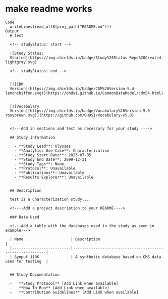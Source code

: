 # make readme works

    Code
      writeLines(read_utf8(proj_path("README.md")))
    Output
      # test
      
      <!-- studyStatus: start -->
      
      ![Study Status:
      Started](https://img.shields.io/badge/Study%20Status-Repo%20Created-lightgray.svg)
      
      <!-- studyStatus: end -->
      
      
      [![CDM
      Version](https://img.shields.io/badge/CDM%20Version-5.4-lemonchiffon.svg)](https://ohdsi.github.io/CommonDataModel/cdm54.html)
      
      
      [![Vocabulary
      Version](https://img.shields.io/badge/Vocabulary%20Version-5.0-rosybrown.svg)](https://github.com/OHDSI/Vocabulary-v5.0)
      
      
      <!---Add in sections and text as necessary for your study ---->
      
      ## Study Information
      
        - **Study Lead**: Ulysses
        - **Analytics Use Case**: Characterization
        - **Study Start Date**: 2023-07-05
        - **Study End Date**: 2099-12-31
        - **Study Tags**: None
        - **Protocol**: Unavailable
        - **Publications**: Unavailable
        - **Results Explorer**: Unavailable
      
      
      ## Description
      
      test is a Characterization study....
      
      <!----Add a project description to your README---->
      
      ### Data Used
      
      <!---Add a table with the databases used in the study as seen in example--->
      
      | Name                     | Description                                              |
      |--------------------------|----------------------------------------------------------|
      | Synpuf 110K              | A synthetic database based on CMS data used for testing  |
      
      
      ## Study Documentation
      
      -   **Study Protocol** [Add Link when available]
      -   **How To Run** [Add Link when available]
      -   **Contribution Guidelines** [Add Link when available]
      

